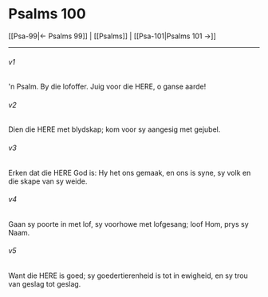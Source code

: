 # Psalms 100

[[Psa-99|← Psalms 99]] | [[Psalms]] | [[Psa-101|Psalms 101 →]]
***

###### v1
'n Psalm. By die lofoffer. Juig voor die HERE, o ganse aarde! 
###### v2
Dien die HERE met blydskap; kom voor sy aangesig met gejubel. 
###### v3
Erken dat die HERE God is: Hy het ons gemaak, en ons is syne, sy volk en die skape van sy weide. 
###### v4
Gaan sy poorte in met lof, sy voorhowe met lofgesang; loof Hom, prys sy Naam. 
###### v5
Want die HERE is goed; sy goedertierenheid is tot in ewigheid, en sy trou van geslag tot geslag. 
